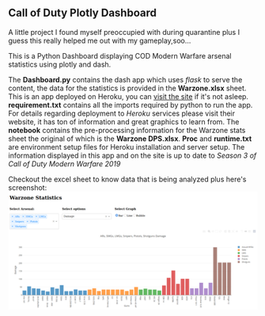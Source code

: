 ## Call of Duty Plotly Dashboard

A little project I found myself preoccupied with during quarantine plus I guess this really helped me out with my gameplay,soo...  

This is a Python Dashboard displaying COD Modern Warfare arsenal statistics using plotly and dash.

The **Dashboard.py** contains the dash app which uses *flask* to serve the content, the data for the statistics is provided in the **Warzone.xlsx** sheet. This is an app deployed on Heroku, you can [visit the site](https://warzone-dashboard.herokuapp.com/) if it's not asleep. **requirement.txt** contains all the imports required by python to run the app. For details regarding deployment to *Heroku* services please visit their website, it has ton of information and great graphics to learn from. The **notebook** contains the pre-processing information for the Warzone stats sheet the  original of which is the **Warzone DPS.xlsx**. **Proc** and **runtime.txt** are environment setup files for Heroku installation and server setup. The information displayed in this app and on the site is up to date to *Season 3 of Call of Duty Modern Warfare 2019* 

Checkout the excel sheet to know data that is being analyzed plus here's screenshot:
![Warzone Dashboard](Screenshot.png)
